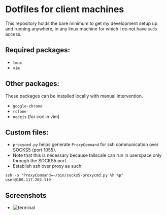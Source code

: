 # Dotfiles for client machines
This repository holds the bare minimum to get my development setup up and running anywhere, in any linux machine for which I do not have `sudo` access.

## Required packages:
- `tmux`
- `vim`

## Other packages:
These packages can be installed locally with manual intervention.
- `google-chrome`
- `rclone`
- `nodejs` (for coc in vim)

## Custom files:
- `proxycmd.py` helps generate `ProxyCommand` for ssh communication over SOCKS5 (port 1055).
- Note that this is necessary because tailscale can run in userspace only through the SOCKS5 port.
- Establish ssh over proxy as such
```
ssh -o "ProxyCommand=~/bin/socks5-proxycmd.py %h %p" user@100.117.202.119
```
## Screenshots
- ![terminal](./README_files/screenshot.png)
